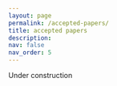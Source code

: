 ```yaml
---
layout: page
permalink: /accepted-papers/
title: accepted papers
description:
nav: false
nav_order: 5
---
```


Under construction
